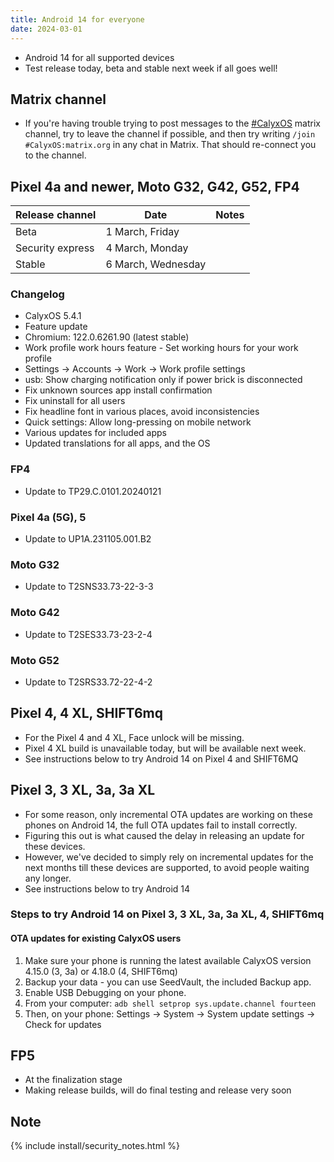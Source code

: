 ```yaml
---
title: Android 14 for everyone
date: 2024-03-01
---
```


* Android 14 for all supported devices
* Test release today, beta and stable next week if all goes well!

## Matrix channel

* If you're having trouble trying to post messages to the [#CalyxOS](https://app.element.io/#/room/#CalyxOS:matrix.org) matrix channel, try to leave the channel if possible, and then try writing `/join #CalyxOS:matrix.org` in any chat in Matrix. That should re-connect you to the channel.

## Pixel 4a and newer, Moto G32, G42, G52, FP4

| Release channel  | Date   | Notes |
| ---------------- | ------ | ------ |
| Beta | 1 March, Friday | |
| Security express | 4 March, Monday | |
| Stable | 6 March, Wednesday | |

### Changelog
* CalyxOS 5.4.1
* Feature update
* Chromium: 122.0.6261.90 (latest stable)
* Work profile work hours feature - Set working hours for your work profile
* Settings -> Accounts -> Work -> Work profile settings
* usb: Show charging notification only if power brick is disconnected
* Fix unknown sources app install confirmation
* Fix uninstall for all users
* Fix headline font in various places, avoid inconsistencies
* Quick settings: Allow long-pressing on mobile network
* Various updates for included apps
* Updated translations for all apps, and the OS

### FP4
* Update to TP29.C.0101.20240121

### Pixel 4a (5G), 5
* Update to UP1A.231105.001.B2

### Moto G32
* Update to T2SNS33.73-22-3-3

### Moto G42
* Update to T2SES33.73-23-2-4

### Moto G52
* Update to T2SRS33.72-22-4-2

## Pixel 4, 4 XL, SHIFT6mq
* For the Pixel 4 and 4 XL, Face unlock will be missing.
* Pixel 4 XL build is unavailable today, but will be available next week.
* See instructions below to try Android 14 on Pixel 4 and SHIFT6MQ

## Pixel 3, 3 XL, 3a, 3a XL
* For some reason, only incremental OTA updates are working on these phones on Android 14, the full OTA updates fail to install correctly.
* Figuring this out is what caused the delay in releasing an update for these devices.
* However, we've decided to simply rely on incremental updates for the next months till these devices are supported, to avoid people waiting any longer.
* See instructions below to try Android 14

### Steps to try Android 14 on Pixel 3, 3 XL, 3a, 3a XL, 4, SHIFT6mq
#### OTA updates for existing CalyxOS users
1. Make sure your phone is running the latest available CalyxOS version 4.15.0 (3, 3a) or 4.18.0 (4, SHIFT6mq)
1. Backup your data - you can use SeedVault, the included Backup app.
1. Enable USB Debugging on your phone.
1. From your computer: `adb shell setprop sys.update.channel fourteen`
1. Then, on your phone: Settings -> System -> System update settings -> Check for updates

## FP5
* At the finalization stage
* Making release builds, will do final testing and release very soon

## Note

{% include install/security_notes.html %}
